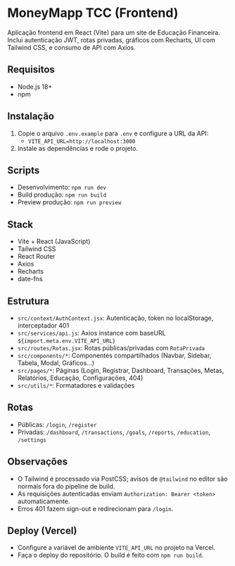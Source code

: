 # MoneyMapp TCC (Frontend)

Aplicação frontend em React (Vite) para um site de Educação Financeira. Inclui autenticação JWT, rotas privadas, gráficos com Recharts, UI com Tailwind CSS, e consumo de API com Axios.

## Requisitos
- Node.js 18+
- npm

## Instalação
1. Copie o arquivo `.env.example` para `.env` e configure a URL da API:
   - `VITE_API_URL=http://localhost:3000`
2. Instale as dependências e rode o projeto.

## Scripts
- Desenvolvimento: `npm run dev`
- Build produção: `npm run build`
- Preview produção: `npm run preview`

## Stack
- Vite + React (JavaScript)
- Tailwind CSS
- React Router
- Axios
- Recharts
- date-fns

## Estrutura
- `src/context/AuthContext.jsx`: Autenticação, token no localStorage, interceptador 401
- `src/services/api.js`: Axios instance com baseURL `${import.meta.env.VITE_API_URL}`
- `src/routes/Rotas.jsx`: Rotas públicas/privadas com `RotaPrivada`
- `src/components/*`: Componentes compartilhados (Navbar, Sidebar, Tabela, Modal, Gráficos...)
- `src/pages/*`: Páginas (Login, Registrar, Dashboard, Transações, Metas, Relatórios, Educação, Configurações, 404)
- `src/utils/*`: Formatadores e validações

## Rotas
- Públicas: `/login`, `/register`
- Privadas: `/dashboard`, `/transactions`, `/goals`, `/reports`, `/education`, `/settings`

## Observações
- O Tailwind é processado via PostCSS; avisos de `@tailwind` no editor são normais fora do pipeline de build.
- As requisições autenticadas enviam `Authorization: Bearer <token>` automaticamente.
- Erros 401 fazem sign-out e redirecionam para `/login`.

## Deploy (Vercel)
- Configure a variável de ambiente `VITE_API_URL` no projeto na Vercel.
- Faça o deploy do repositório. O build é feito com `npm run build`.